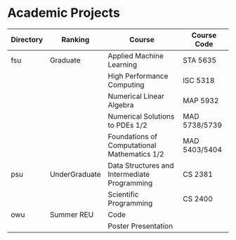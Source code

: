 # Academic Projects

| Directory | Ranking | Course | Course Code |
 |---|---|---|---|
| fsu |  Graduate  |  Applied Machine Learning | STA 5635 |
|  |  |  High Performance Computing | ISC 5318 |
|  |  |  Numerical Linear Algebra | MAP 5932 |
|  |  | Numerical Solutions to PDEs 1/2 | MAD 5738/5739 |
|  |  |  Foundations of Computational Mathematics 1/2 | MAD 5403/5404 |
| psu  |  UnderGraduate  |  Data Structures and Intermediate Programming | CS 2381 |
|  |  |  Scientific Programming | CS 2400
| owu | Summer REU | Code |
|  |  |  Poster Presentation | |
